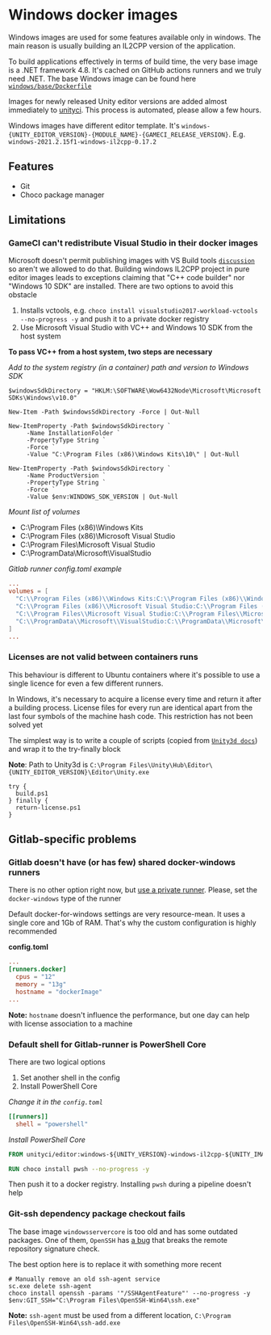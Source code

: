 # Windows docker images

Windows images are used for some features available only in windows. The main reason is usually building an IL2CPP version of the application.

To build applications effectively in terms of build time, the very base image is a .NET framework 4.8. It's cached on GitHub actions runners and we truly need .NET. The base Windows image can be found here [`windows/base/Dockerfile`](https://github.com/game-ci/docker/blob/main/images/windows/base/Dockerfile)

Images for newly released Unity editor versions are added almost immediately to [unityci](https://hub.docker.com/u/unityci). This process is automated, please allow a few hours.

Windows images have different editor template. It's `windows-{UNITY_EDITOR_VERSION}-{MODULE_NAME}-{GAMECI_RELEASE_VERSION}`. E.g. `windows-2021.2.15f1-windows-il2cpp-0.17.2`

## Features

- Git
- Choco package manager

## Limitations

### GameCI can't redistribute Visual Studio in their docker images

Microsoft doesn't permit publishing images with VS Build tools [`discussion`](https://github.com/microsoft/Windows-Containers/issues/102#issuecomment-827170844) so aren't we allowed to do that. Building windows IL2CPP project in pure editor images leads to exceptions claiming that "C++ code builder" nor "Windows 10 SDK" are installed. There are two options to avoid this obstacle

1. Installs vctools, e.g. `choco install visualstudio2017-workload-vctools --no-progress -y` and push it to a private docker registry
2. Use Microsoft Visual Studio with VC++ and Windows 10 SDK from the host system

**To pass VC++ from a host system, two steps are necessary**

_Add to the system registry (in a container) path and version to Windows SDK_

```pwsh
$windowsSdkDirectory = "HKLM:\SOFTWARE\Wow6432Node\Microsoft\Microsoft SDKs\Windows\v10.0"

New-Item -Path $windowsSdkDirectory -Force | Out-Null

New-ItemProperty -Path $windowsSdkDirectory `
     -Name InstallationFolder `
     -PropertyType String `
     -Force `
     -Value "C:\Program Files (x86)\Windows Kits\10\" | Out-Null

New-ItemProperty -Path $windowsSdkDirectory `
     -Name ProductVersion `
     -PropertyType String `
     -Force `
     -Value $env:WINDOWS_SDK_VERSION | Out-Null
```

_Mount list of volumes_

- C:\Program Files (x86)\Windows Kits
- C:\Program Files (x86)\Microsoft Visual Studio
- C:\Program Files\Microsoft Visual Studio
- C:\ProgramData\Microsoft\VisualStudio

_Gitlab runner config.toml example_

```toml
...
volumes = [
  "C:\\Program Files (x86)\\Windows Kits:C:\\Program Files (x86)\\Windows Kits",
  "C:\\Program Files (x86)\\Microsoft Visual Studio:C:\\Program Files (x86)\\Microsoft Visual Studio",
  "C:\\Program Files\\Microsoft Visual Studio:C:\\Program Files\\Microsoft Visual Studio",
  "C:\\ProgramData\\Microsoft\\VisualStudio:C:\\ProgramData\\Microsoft\\VisualStudio"
]
...
```

### Licenses are not valid between containers runs

This behaviour is different to Ubuntu containers where it's possible to use a single licence for even a few different runners.

In Windows, it's necessary to acquire a license every time and return it after a building process. License files for every run are identical apart from the last four symbols of the machine hash code. This restriction has not been solved yet

The simplest way is to write a couple of scripts (copied from [`Unity3d docs`](https://docs.unity3d.com/Manual/ManagingYourUnityLicense.html)) and wrap it to the try-finally block

**Note**: Path to Unity3d is `C:\Program Files\Unity\Hub\Editor\{UNITY_EDITOR_VERSION}\Editor\Unity.exe`

```pwsh
try {
  build.ps1
} finally {
  return-license.ps1
}
```

## Gitlab-specific problems

### Gitlab doesn't have (or has few) shared docker-windows runners

There is no other option right now, but [use a private runner](https://docs.gitlab.com/runner/install/). Please, set the `docker-windows` type of the runner

Default docker-for-windows settings are very resource-mean. It uses a single core and 1Gb of RAM. That's why the custom configuration is highly recommended

**config.toml**

```toml
...
[runners.docker]
  cpus = "12"
  memory = "13g"
  hostname = "dockerImage"
...
```

**Note:** `hostname` doesn't influence the performance, but one day can help with license association to a machine

### Default shell for Gitlab-runner is PowerShell Core

There are two logical options

1. Set another shell in the config
2. Install PowerShell Core

_Change it in the `config.toml`_

```toml
[[runners]]
  shell = "powershell"
```

_Install PowerShell Core_

```dockerfile
FROM unityci/editor:windows-${UNITY_VERSION}-windows-il2cpp-${UNITY_IMAGE_VERSION}

RUN choco install pwsh --no-progress -y
```

Then push it to a docker registry. Installing `pwsh` during a pipeline doesn't help

### Git-ssh dependency package checkout fails

The base image `windowsservercore` is too old and has some outdated packages. One of them, `OpenSSH` has [a bug](https://github.com/PowerShell/Win32-OpenSSH/issues/1263) that breaks the remote repository signature check.

The best option here is to replace it with something more recent

```pwsh
# Manually remove an old ssh-agent service
sc.exe delete ssh-agent
choco install openssh -params '"/SSHAgentFeature"' --no-progress -y
$env:GIT_SSH="C:\Program Files\OpenSSH-Win64\ssh.exe"
```

**Note:** `ssh-agent` must be used from a different location, `C:\Program Files\OpenSSH-Win64\ssh-add.exe`
